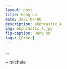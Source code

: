 ```yaml
---
layout: post
title: Hang on
date: 2021-07-06
description: ekphrastic_4
img: ekphrastic_4.jpg
fig-caption: Hang on
tags: [Other]
---
```

...   

~ michele